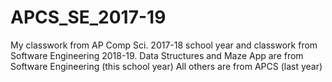 # APCS_SE_2017-19
My classwork from AP Comp Sci. 2017-18 school year and classwork from Software Engineering 2018-19.
Data Structures and Maze App are from Software Engineering (this school year)
All others are from APCS (last year)

